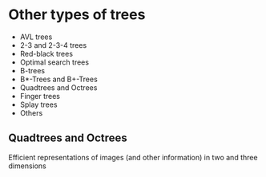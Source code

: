 # Other types of trees

- AVL trees
- 2-3 and 2-3-4 trees
- Red-black trees
- Optimal search trees
- B-trees
- B*-Trees and B+-Trees
- Quadtrees and Octrees
- Finger trees
- Splay trees
- Others

## Quadtrees and Octrees
Efficient representations of images (and other information) in two and three dimensions